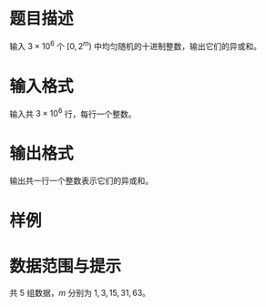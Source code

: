 
# 题目描述

输入 $3\times 10^6$ 个 $[0,2^m)$ 中均匀随机的十进制整数，输出它们的异或和。

# 输入格式

输入共 $3\times 10^6$ 行，每行一个整数。

# 输出格式

输出共一行一个整数表示它们的异或和。

# 样例



# 数据范围与提示

共 $5$ 组数据，$m$ 分别为 $1,3,15,31,63$。
			